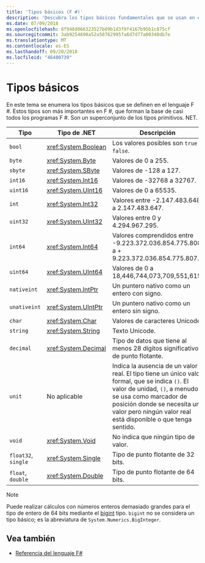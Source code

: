 ```yaml
---
title: 'Tipos básicos (F #)'
description: 'Descubra los tipos básicos fundamentales que se usan en el lenguaje F #.'
ms.date: 07/09/2018
ms.openlocfilehash: 8f948d066323527b09b1d3f9f4167b95b1c875cf
ms.sourcegitcommit: 3ab9254890a52a50762995fa6d7d77a00348db7e
ms.translationtype: MT
ms.contentlocale: es-ES
ms.lasthandoff: 09/20/2018
ms.locfileid: "46480739"
---
```

# <a name="basic-types"></a>Tipos básicos

En este tema se enumera los tipos básicos que se definen en el lenguaje F #. Estos tipos son más importantes en F #, que forman la base de casi todos los programas F #. Son un superconjunto de los tipos primitivos. NET.

|Tipo|Tipo de .NET|Descripción|
|----|---------|-----------|
|`bool`|<xref:System.Boolean>|Los valores posibles son `true` y `false`.|
|`byte`|<xref:System.Byte>|Valores de 0 a 255.|
|`sbyte`|<xref:System.SByte>|Valores de -128 a 127.|
|`int16`|<xref:System.Int16>|Valores de -32768 a 32767.|
|`uint16`|<xref:System.UInt16>|Valores de 0 a 65535.|
|`int`|<xref:System.Int32>|Valores entre -2.147.483.648 a 2.147.483.647.|
|`uint32`|<xref:System.UInt32>|Valores entre 0 y 4.294.967.295.|
|`int64`|<xref:System.Int64>|Valores comprendidos entre -9.223.372.036.854.775.808 a + 9.223.372.036.854.775.807.|
|`uint64`|<xref:System.UInt64>|Valores de 0 a 18,446,744,073,709,551,615.|
|`nativeint`|<xref:System.IntPtr>|Un puntero nativo como un entero con signo.|
|`unativeint`|<xref:System.UIntPtr>|Un puntero nativo como un entero sin signo.|
|`char`|<xref:System.Char>|Valores de caracteres Unicode.|
|`string`|<xref:System.String>|Texto Unicode.|
|`decimal`|<xref:System.Decimal>|Tipo de datos que tiene al menos 28 dígitos significativos de punto flotante.|
|`unit`|No aplicable|Indica la ausencia de un valor real. El tipo tiene un único valor formal, que se indica `()`. El valor de unidad, `()`, a menudo se usa como marcador de posición donde se necesita un valor pero ningún valor real está disponible o que tenga sentido.|
|`void`|<xref:System.Void>|No indica que ningún tipo de valor.|
|`float32`, `single`|<xref:System.Single>|Tipo de punto flotante de 32 bits.|
|`float`, `double`|<xref:System.Double>|Tipo de punto flotante de 64 bits.|

>[!NOTE]
Puede realizar cálculos con números enteros demasiado grandes para el tipo de entero de 64 bits mediante el [bigint](https://msdn.microsoft.com/library/dc8be18d-4042-46c4-b136-2f21a84f6efa) tipo. `bigint` no se considera un tipo básico; es la abreviatura de `System.Numerics.BigInteger`.

## <a name="see-also"></a>Vea también

- [Referencia del lenguaje F#](index.md)
